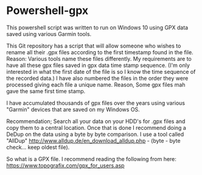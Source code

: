 # Powershell-gpx
This powershell script was written to run on Windows 10 using GPX data saved using various Garmin tools. 

This Git repository has a script that will allow someone who wishes to rename all their .gpx files according to the first timestamp found in the file. Reason: Various tools name these files differently. My requirements are to have all these gpx files saved in gpx data time stamp sequence. (I'm only interested in what the first date of the file is so I know the time sequence of the recorded data.) I have also numbered the files in the order they were processed giving each file a unique name. Reason, Some gpx files mah gave the same first time stamp. 

I have accumulated thousands of gpx files over the years using various "Garmin" devices that are saved on my Windows OS.

Recommendation; Search all your data on your HDD's for .gpx files and copy them to a central location. Once that is done I recommend doing a DeDup on the data using a byte by byte comparison. I use a tool called "AllDup" http://www.alldup.de/en_download_alldup.php - (byte - byte check... keep oldest file).

So what is a GPX file. I recommend reading the following from here: https://www.topografix.com/gpx_for_users.asp
 
